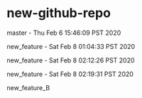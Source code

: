 # new-github-repo
master - Thu Feb 6 15:46:09 PST 2020

new_feature - Sat Feb  8 01:04:33 PST 2020

new_feature - Sat Feb  8 02:12:26 PST 2020

new_feature - Sat Feb  8 02:19:31 PST 2020

new_feature_B
